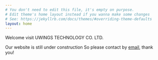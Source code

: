 ```yaml
---
# You don't need to edit this file, it's empty on purpose.
# Edit theme's home layout instead if you wanna make some changes
# See: https://jekyllrb.com/docs/themes/#overriding-theme-defaults
layout: home
---
```

Welcome visit UWINGS TECHNOLOGY CO. LTD.

Our website is still under construction
So please contact by <a href="mailto://jason@uwingstech.com">email</a>, thank you!


